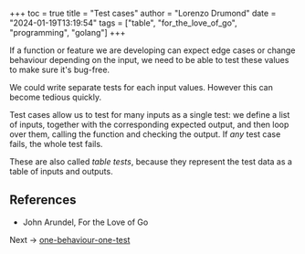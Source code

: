 +++
toc = true
title = "Test cases"
author = "Lorenzo Drumond"
date = "2024-01-19T13:19:54"
tags = ["table",  "for_the_love_of_go",  "programming",  "golang"]
+++


If a function or feature we are developing can expect edge cases or change behaviour depending on the input, we need to be able to test these values to make sure it's bug-free.

We could write separate tests for each input values. However this can become tedious quickly.

Test cases allow us to test for many inputs as a single test: we define a list of inputs, together with the corresponding expected output, and then loop over them, calling the function and checking the output. If _any_ test case fails, the whole test fails.

These are also called _table tests_, because they represent the test data as a table of inputs and outputs.

## References
- John Arundel, For the Love of Go

Next -> [one-behaviour-one-test](/wiki/one-behaviour-one-test/)

